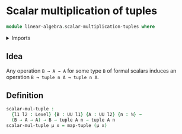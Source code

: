 # Scalar multiplication of tuples

```agda
module linear-algebra.scalar-multiplication-tuples where
```

<details><summary>Imports</summary>

```agda
open import elementary-number-theory.natural-numbers

open import foundation.universe-levels

open import linear-algebra.functoriality-tuples
open import linear-algebra.tuples
```

</details>

## Idea

Any operation `B → A → A` for some type `B` of formal scalars induces an
operation `B → tuple n A → tuple n A`.

## Definition

```agda
scalar-mul-tuple :
  {l1 l2 : Level} {B : UU l1} {A : UU l2} {n : ℕ} →
  (B → A → A) → B → tuple A n → tuple A n
scalar-mul-tuple μ x = map-tuple (μ x)
```
